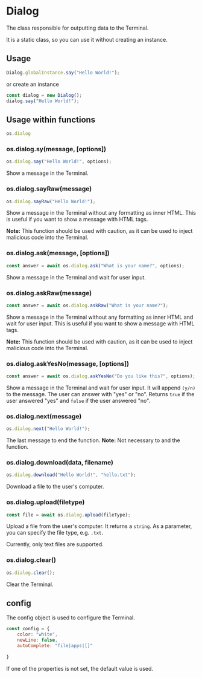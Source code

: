 # Dialog

The class responsible for outputting data to the Terminal.

It is a static class, so you can use it without creating an instance.

## Usage
    
```js
Dialog.globalInstance.say("Hello World!");
```

or create an instance

```js
const dialog = new Dialog();
dialog.say("Hello World!");
```

## Usage within functions

```js
os.dialog
```
### os.dialog.sy(message, [options])

```js
os.dialog.say("Hello World!", options);
```

Show a message in the Terminal.

### os.dialog.sayRaw(message)

```js
os.dialog.sayRaw("Hello World!");
```

Show a message in the Terminal without any formatting as inner HTML.
This is useful if you want to show a message with HTML tags.

__Note:__ This function should be used with caution, as it can be used to inject malicious code into the Terminal.

### os.dialog.ask(message, [options])

```js
const answer = await os.dialog.ask("What is your name?", options);
```

Show a message in the Terminal and wait for user input.

### os.dialog.askRaw(message)

```js
const answer = await os.dialog.askRaw("What is your name?");
```

Show a message in the Terminal without any formatting as inner HTML and wait for user input.
This is useful if you want to show a message with HTML tags.

__Note:__ This function should be used with caution, as it can be used to inject malicious code into the Terminal.

### os.dialog.askYesNo(message, [options])

```js
const answer = await os.dialog.askYesNo("Do you like this?", options);
```

Show a message in the Terminal and wait for user input.
It will append `(y/n)` to the message.
The user can answer with "yes" or "no".
Returns `true` if the user answered "yes" and `false` if the user answered "no".

### os.dialog.next(message)

```js
os.dialog.next("Hello World!");
```

The last message to end the function.
__Note:__ Not necessary to and the function.

### os.dialog.download(data, filename)

```js
os.dialog.download("Hello World!", "hello.txt");
```

Download a file to the user's computer.

### os.dialog.upload(filetype)

```js
const file = await os.dialog.upload(fileType);
```

Upload a file from the user's computer.
It returns a `string`.
As a parameter, you can specify the file type, e.g. `.txt`.

Currently, only text files are supported.

### os.dialog.clear()

```js
os.dialog.clear();
```

Clear the Terminal.


## config

The config object is used to configure the Terminal.

```js
const config = {
    color: "white",
    newLine: false,
    autoComplete: "file|apps|[]"
    
}
```

If one of the properties is not set, the default value is used.

